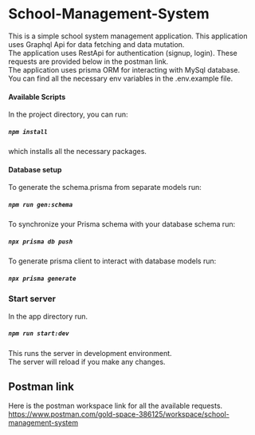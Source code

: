 # School-Management-System

This is a simple school system management application. This application uses Graphql Api for data fetching and data mutation. <br />
The application uses RestApi for authentication (signup, login). These requests are provided below in the postman link. <br />
The application uses prisma ORM for interacting with MySql database.<br />
You can find all the necessary env variables in the .env.example file.<br />

#### Available Scripts

In the project directory, you can run:

##### `npm install` 

which installs all the necessary packages.

#### Database setup

To generate the schema.prisma from separate models run:<br />

##### `npm run gen:schema `

To synchronize your Prisma schema with your database schema run: <br />

##### `npx prisma db push`

To generate prisma client to interact with database models run: <br />

##### `npx prisma generate  `

### Start server
In the app directory run.<br />
##### `npm run start:dev`

This runs the server in development environment. <br />
The server will reload if you make any changes. <br />


## Postman link

Here is the postman workspace link for all the available requests. <br />
https://www.postman.com/gold-space-386125/workspace/school-management-system

